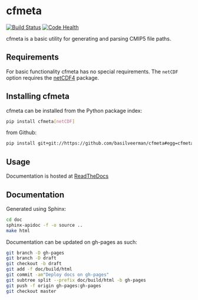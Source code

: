 # cfmeta

[![Build Status](https://travis-ci.org/pacificclimate/cfmeta.svg?branch=master)](https://travis-ci.org/pacificclimate/cfmeta)
[![Code Health](https://landscape.io/github/pacificclimate/cfmeta/master/landscape.svg?style=flat)](https://landscape.io/github/pacificclimate/cfmeta/master)

cfmeta is a basic utility for generating and parsing CMIP5 file paths.

## Requirements

For basic functionality cfmeta has no special requirements.  The `netCDF` option requires the [netCDF4](http://unidata.github.io/netcdf4-python/) package.

## Installing cfmeta

cfmeta can be installed from the Python package index:

```bash
pip install cfmeta[netCDF]
```

from Github:

```bash
pip install git+git://https://github.com/basilveerman/cfmeta#egg=cfmeta
```

## Usage

Documentation is hosted at [ReadTheDocs](http://cfmeta.readthedocs.org/en/latest/)

## Documentation

Generated using Sphinx:

```bash
cd doc
sphinx-apidoc -f -o source ..
make html
```

Documentation can be updated on gh-pages as such:

```bash
git branch -D gh-pages
git branch -D draft
git checkout -b draft
git add -f doc/build/html
git commit -am"Deploy docs on gh-pages"
git subtree split --prefix doc/build/html -b gh-pages
git push -f origin gh-pages:gh-pages
git checkout master
```

